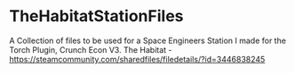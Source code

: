 # TheHabitatStationFiles
A Collection of files to be used for a Space Engineers Station I made for the Torch Plugin, Crunch Econ V3.
    The Habitat - https://steamcommunity.com/sharedfiles/filedetails/?id=3446838245
